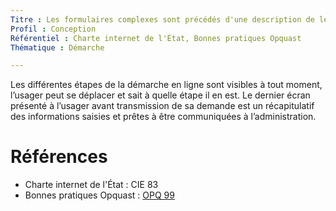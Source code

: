 ```yaml
---
Titre : Les formulaires complexes sont précédés d'une description de leurs étapes.
Profil : Conception
Référentiel : Charte internet de l'État, Bonnes pratiques Opquast
Thématique : Démarche

---
```

Les différentes étapes de la démarche en ligne sont visibles à tout moment, l’usager peut se déplacer et sait à quelle étape il en est. Le dernier écran présenté à l’usager avant transmission de sa demande est un récapitulatif des informations saisies et prêtes à être communiquées à l’administration.


# Références

* Charte internet de l'État : CIE 83
* Bonnes pratiques Opquast : [OPQ 99](https://checklists.opquast.com/fr/qualiteweb/les-processus-complexes-sont-accompagnes-de-la-liste-de-leurs-etapes)
